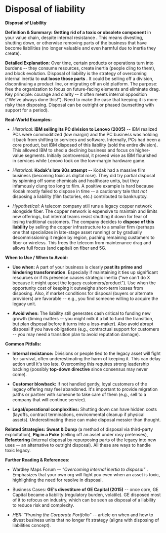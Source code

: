 # Disposal of liability

**Disposal of Liability**

**Definition & Summary:** **Getting rid of a toxic or obsolete component** in your value chain, despite internal resistance . This means divesting, shutting down, or otherwise removing parts of the business that have become liabilities (no longer valuable and even harmful due to inertia they create).

**Detailed Explanation:** Over time, certain products or operations turn into burdens -- they consume resources, create inertia (people cling to them), and block evolution. Disposal of liability is the strategy of overcoming internal inertia to **cut loose those parts** . It could be selling off a division, discontinuing a product line, or migrating off an old platform. The purpose: free the organization to focus on future-facing elements and eliminate drag. Key principle: courage and clarity -- it often meets internal opposition ("We've always done this!"). Need to make the case that keeping it is more risky than disposing. Disposal can be outright or phased (sunsetting with support for a period).

**Real-World Examples:**

-  *Historical:* **IBM selling its PC division to Lenovo (2005)** -- IBM realized PCs were commoditized (low margin) and the PC business was holding it back from shifting to services and software. Internally, PCs had been a core product, but IBM disposed of this liability (sold the entire division). This allowed IBM to shed a declining business and focus on higher-value segments. Initially controversial, it proved wise as IBM flourished in services while Lenovo took on the low-margin hardware game.

-  *Historical:* **Kodak's late 90s attempt** -- Kodak had a massive film business (becoming toxic as digital rose). They did try partial disposal by spinning off some chemicals and healthcare units, but they infamously clung too long to film. A positive example is hard because Kodak mostly failed to dispose in time -- a cautionary tale that *not* disposing a liability (film factories, etc.) contributed to bankruptcy.

-  *Hypothetical:* A telecom company still runs a legacy copper network alongside fiber. The copper network is expensive to maintain and limits new offerings, but internal teams resist shutting it down for fear of losing traditional customers. The company decides to **dispose of this liability** by selling the copper infrastructure to a smaller firm (perhaps one that specializes in late-stage asset running) or by gradually decommissioning it region by region, pushing remaining customers to fiber or wireless. This frees the telecom from maintenance drag and allows full focus (and capital) on fiber and 5G.

**When to Use / When to Avoid:**

-  **Use when:** A part of your business is clearly **past its prime and hindering transformation**. Especially if maintaining it ties up significant resources or if its presence causes strategic inertia ("we can't do X because it might upset the legacy customers/product"). Use when the opportunity cost of keeping it outweighs short-term losses from disposing. Also, if market conditions for disposal (buyers or alternate providers) are favorable -- e.g., you find someone willing to acquire the legacy unit.

-  **Avoid when:** The liability still generates cash critical to funding new growth (timing matters -- you might milk it a bit to fund the transition, but plan disposal before it turns into a loss-maker). Also avoid abrupt disposal if you have obligations (e.g., contractual support for customers -- you may need a transition plan to avoid reputation damage).

**Common Pitfalls:**

-  **Internal resistance:** Divisions or people tied to the legacy asset will fight for survival, often underestimating the harm of keeping it. This can delay action until it's too late. Overcoming this requires strong leadership backing (possibly **top-down directive** since consensus may never come).

-  **Customer blowback:** If not handled gently, loyal customers of the legacy offering may feel abandoned. It's important to provide migration paths or partner with someone to take care of them (e.g., sell to a company that will continue service).

-  **Legal/operational complexities:** Shutting down can have hidden costs (layoffs, contract terminations, environmental cleanup if physical assets). Underestimating these can make disposal messier than thought.

**Related Strategies:** **Sweat & Dump** (a method of disposal via third-party exploitation), **Pig in a Poke** (selling off an asset under rosy pretenses), **Refactoring** (internal disposal by repurposing parts of the legacy into new uses -- an alternative to outright disposal). All these are ways to handle toxic legacy.

**Further Reading & References:**

-  Wardley Maps Forum -- *"Overcoming internal inertia to disposal"* . Emphasizes that your own org will fight you even when an asset is toxic, highlighting the need for resolve in disposal.

-  Business Cases: **GE's divestiture of GE Capital (2015)** -- once core, GE Capital became a liability (regulatory burden, volatile). GE disposed most of it to refocus on industry, which can be seen as disposal of a liability to reduce risk and complexity.

-  *HBR: "Pruning the Corporate Portfolio"* -- article on when and how to divest business units that no longer fit strategy (aligns with disposing of liabilities concept).
